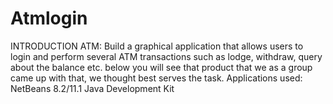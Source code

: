 # Atmlogin
INTRODUCTION  ATM: Build a graphical application that allows users to login and perform several ATM transactions such as lodge, withdraw, query about the balance etc. below you will see that product that we as a group came up with that, we thought best serves the task. Applications used: NetBeans 8.2/11.1 Java Development Kit
